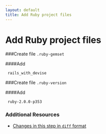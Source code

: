 ```yaml
---
layout: default
title: Add Ruby project files
---
```


<h1 id="main">Add Ruby project files</h1>

###Create file `.ruby-gemset`

####Add
```
 rails_with_devise
```


###Create file `.ruby-version`

####Add
```
 ruby-2.0.0-p353
```



### Additional Resources

* [Changes in this step in `diff` format](https://github.com/software-academy/devise_bdd/commit/797d1c696215fc86745219c90ef19b1165ee0f93)

